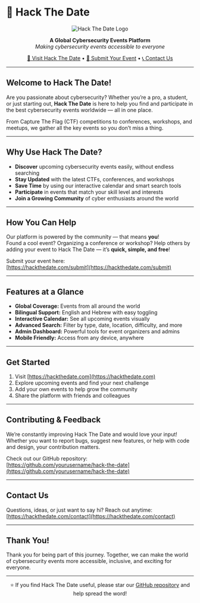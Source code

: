 # 🎯 Hack The Date

<div align="center">

![Hack The Date Logo](client/public/images/hack-the-date-social.png)

**A Global Cybersecurity Events Platform**  
*Making cybersecurity events accessible to everyone*

[🚀 Visit Hack The Date](https://hackthedate.com) • [📅 Submit Your Event](https://hackthedate.com/submit) • [📞 Contact Us](https://hackthedate.com/contact)

</div>

---

## Welcome to Hack The Date!

Are you passionate about cybersecurity? Whether you’re a pro, a student, or just starting out, **Hack The Date** is here to help you find and participate in the best cybersecurity events worldwide — all in one place.

From Capture The Flag (CTF) competitions to conferences, workshops, and meetups, we gather all the key events so you don’t miss a thing.

---

## Why Use Hack The Date?

- **Discover** upcoming cybersecurity events easily, without endless searching  
- **Stay Updated** with the latest CTFs, conferences, and workshops  
- **Save Time** by using our interactive calendar and smart search tools  
- **Participate** in events that match your skill level and interests  
- **Join a Growing Community** of cyber enthusiasts around the world

---

## How You Can Help

Our platform is powered by the community — that means **you**!  
Found a cool event? Organizing a conference or workshop? Help others by adding your event to Hack The Date — it’s **quick, simple, and free**!

Submit your event here:  
[https://hackthedate.com/submit](https://hackthedate.com/submit)

---

## Features at a Glance

- **Global Coverage:** Events from all around the world  
- **Bilingual Support:** English and Hebrew with easy toggling  
- **Interactive Calendar:** See all upcoming events visually  
- **Advanced Search:** Filter by type, date, location, difficulty, and more  
- **Admin Dashboard:** Powerful tools for event organizers and admins  
- **Mobile Friendly:** Access from any device, anywhere

---

## Get Started

1. Visit [https://hackthedate.com](https://hackthedate.com)  
2. Explore upcoming events and find your next challenge  
3. Add your own events to help grow the community  
4. Share the platform with friends and colleagues

---

## Contributing & Feedback

We’re constantly improving Hack The Date and would love your input!  
Whether you want to report bugs, suggest new features, or help with code and design, your contribution matters.

Check out our GitHub repository:  
[https://github.com/yourusername/hack-the-date](https://github.com/yourusername/hack-the-date)

---

## Contact Us

Questions, ideas, or just want to say hi? Reach out anytime:  
[https://hackthedate.com/contact](https://hackthedate.com/contact)

---

## Thank You!

Thank you for being part of this journey. Together, we can make the world of cybersecurity events more accessible, inclusive, and exciting for everyone.

---

<div align="center">

⭐ If you find Hack The Date useful, please star our [GitHub repository](https://github.com/yourusername/hack-the-date) and help spread the word!

</div>
